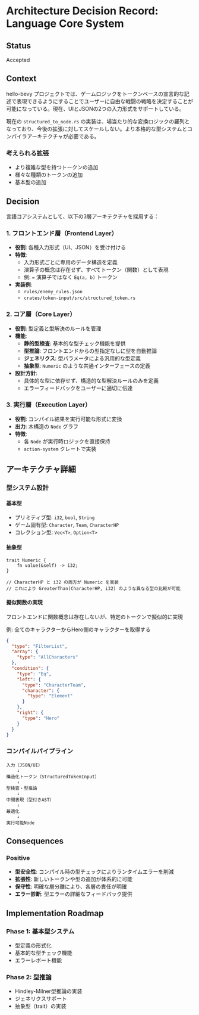 # Architecture Decision Record: Language Core System

## Status
Accepted

## Context
hello-bevy プロジェクトでは、ゲームロジックをトークンベースの宣言的な記述で表現できるようにすることでユーザーに自由な戦闘の戦略を決定することが可能になっている。現在、UIとJSONの2つの入力形式をサポートしている。

現在の `structured_to_node.rs` の実装は、場当たり的な変換ロジックの羅列となっており、今後の拡張に対してスケールしない。より本格的な型システムとコンパイラアーキテクチャが必要である。

### 考えられる拡張

- より複雑な型を持つトークンの追加
- 様々な種類のトークンの追加
- 基本型の追加

## Decision
言語コアシステムとして、以下の3層アーキテクチャを採用する：

### 1. フロントエンド層（Frontend Layer）
- **役割**: 各種入力形式（UI、JSON）を受け付ける
- **特徴**:
  - 入力形式ごとに専用のデータ構造を定義
  - 演算子の概念は存在せず、すべてトークン（関数）として表現
  - 例: `=` 演算子ではなく `Eq(a, b)` トークン
- **実装例**:
  - `rules/enemy_rules.json`
  - `crates/token-input/src/structured_token.rs`

### 2. コア層（Core Layer）
- **役割**: 型定義と型解決のルールを管理
- **機能**:
  - **静的型検査**: 基本的な型チェック機能を提供
  - **型推論**: フロントエンドからの型指定なしに型を自動推論
  - **ジェネリクス**: 型パラメータによる汎用的な型定義
  - **抽象型**: `Numeric` のような共通インターフェースの定義
- **設計方針**:
  - 具体的な型に依存せず、構造的な型解決ルールのみを定義
  - エラーフィードバックをユーザーに適切に伝達

### 3. 実行層（Execution Layer）
- **役割**: コンパイル結果を実行可能な形式に変換
- **出力**: 木構造の `Node` グラフ
- **特徴**:
  - 各 `Node` が実行時ロジックを直接保持
  - `action-system` クレートで実装

## アーキテクチャ詳細

### 型システム設計

#### 基本型
- プリミティブ型: `i32`, `bool`, `String`
- ゲーム固有型: `Character`, `Team`, `CharacterHP`
- コレクション型: `Vec<T>`, `Option<T>`

#### 抽象型
```
trait Numeric {
    fn value(&self) -> i32;
}

// CharacterHP と i32 の両方が Numeric を実装
// これにより GreaterThan(CharacterHP, i32) のような異なる型の比較が可能
```

#### 擬似関数の実現
フロントエンドに関数概念は存在しないが、特定のトークンで擬似的に実現

例: 全てのキャラクターからHero側のキャラクターを取得する
```json
{
  "type": "FilterList",
  "array": {
    "type": "AllCharacters"
  },
  "condition": {
    "type": "Eq",
    "left": {
      "type": "CharacterTeam",
      "character": {
        "type": "Element"
      }
    },
    "right": {
      "type": "Hero"
    }
  }
}
```

### コンパイルパイプライン
```
入力（JSON/UI）
    ↓
構造化トークン（StructuredTokenInput）
    ↓
型検査・型推論
    ↓
中間表現（型付きAST）
    ↓
最適化
    ↓
実行可能Node
```

## Consequences

### Positive
- **型安全性**: コンパイル時の型チェックによりランタイムエラーを削減
- **拡張性**: 新しいトークンや型の追加が体系的に可能
- **保守性**: 明確な層分離により、各層の責任が明確
- **エラー診断**: 型エラーの詳細なフィードバック提供

## Implementation Roadmap

### Phase 1: 基本型システム
- 型定義の形式化
- 基本的な型チェック機能
- エラーレポート機能

### Phase 2: 型推論
- Hindley-Milner型推論の実装
- ジェネリクスサポート
- 抽象型（trait）の実装

